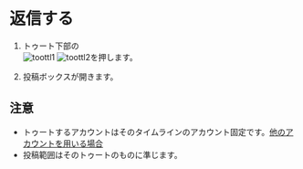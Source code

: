 # 返信する

1. トゥート下部の  
![toottl1](https://dl.thedesk.top/media/toottl1.PNG)
![toottl2](https://dl.thedesk.top/media/toottl2.PNG)を押します。

1. 投稿ボックスが開きます。

## 注意
* トゥートするアカウントはそのタイムラインのアカウント固定です。[他のアカウントを用いる場合](https://docs.thedesk.top/toot-on-tl/otacctopereply)
* 投稿範囲はそのトゥートのものに準じます。
